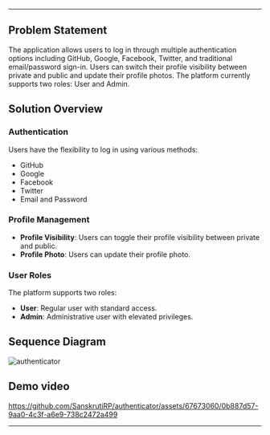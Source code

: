 
---

## Problem Statement

The application allows users to log in through multiple authentication options including GitHub, Google, Facebook, Twitter, and traditional email/password sign-in. Users can switch their profile visibility between private and public and update their profile photos. The platform currently supports two roles: User and Admin.

## Solution Overview

### Authentication
Users have the flexibility to log in using various methods:
- GitHub
- Google
- Facebook
- Twitter
- Email and Password

### Profile Management
- **Profile Visibility**: Users can toggle their profile visibility between private and public.
- **Profile Photo**: Users can update their profile photo.

### User Roles
The platform supports two roles:
- **User**: Regular user with standard access.
- **Admin**: Administrative user with elevated privileges.


## Sequence Diagram
![authenticator](https://github.com/SanskrutiRP/authenticator/assets/67673060/441c2a38-4f84-48f1-8e66-997161ddb9e2)

## Demo video
https://github.com/SanskrutiRP/authenticator/assets/67673060/0b887d57-9aa0-4c3f-a6e9-738c2472a499


---
